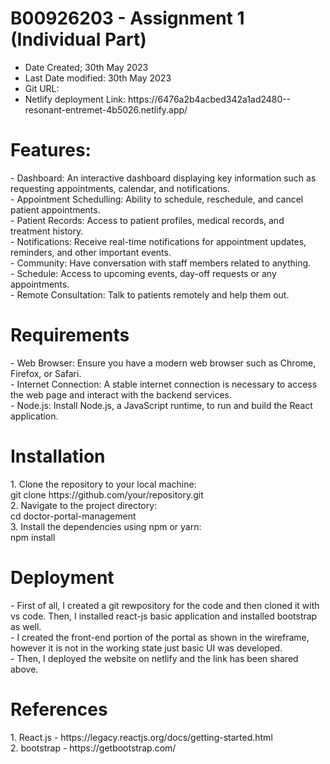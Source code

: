 <h1>B00926203 - Assignment 1 (Individual Part)</h1>
<ul>
  <li>Date Created; 30th May 2023</li>
  <li>Last Date modified: 30th May 2023</li>
  <li>Git URL: </li>
  <li>Netlify deployment Link: https://6476a2b4acbed342a1ad2480--resonant-entremet-4b5026.netlify.app/</li>
</ul>

<h1>Features:</h1>
<p>
 - Dashboard: An interactive dashboard displaying key information such as requesting appointments, calendar, and notifications.<br/>
 - Appointment Schedulling: Ability to schedule, reschedule, and cancel patient appointments.<br/>
 - Patient Records: Access to patient profiles, medical records, and treatment history.<br/>
 - Notifications: Receive real-time notifications for appointment updates, reminders, and other important events.<br/>
 - Community: Have conversation with staff members related to anything.<br/>
 - Schedule: Access to upcoming events, day-off requests or any appointments.<br/>
 - Remote Consultation: Talk to patients remotely and help them out.<br/>
</p>

<h1>Requirements</h1>
<p>
  - Web Browser: Ensure you have a modern web browser such as Chrome, Firefox, or Safari.<br/>
  - Internet Connection: A stable internet connection is necessary to access the web page and interact with the backend services.<br/>
  - Node.js: Install Node.js, a JavaScript runtime, to run and build the React application.<br/>
</p>

<h1>Installation</h1>
<p>
  1. Clone the repository to your local machine:<br/>
      git clone https://github.com/your/repository.git<br/>
  2. Navigate to the project directory:<br/>
      cd doctor-portal-management<br/>
  3. Install the dependencies using npm or yarn:<br/>
      npm install<br/>
</p>

<h1>Deployment</h1>
<p>
  - First of all, I created a git rewpository for the code and then cloned it with vs code. Then, I installed react-js basic application and installed bootstrap as well.<br/>
  - I created the front-end portion of the portal as shown in the wireframe, however it is not in the working state just basic UI was developed.<br/>
  - Then, I deployed the website on netlify and the link has been shared above.<br/>
</p>

<h1>References</h1>
<p>
  1. React.js - https://legacy.reactjs.org/docs/getting-started.html<br/>
  2. bootstrap - https://getbootstrap.com/
</p>
